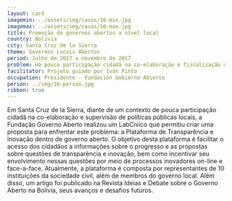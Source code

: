 ```yaml
---
layout: card
imagemin: ../assets/img/casos/16-min.jpg
imagemax: ../assets/img/casos/16-max.jpg
title: Promoção de governos abertos a nível local
country: Bolivia
city: Santa Cruz de la Sierra
theme: Governos Locais Abertos
period: Julho de 2017 a novembro de 2017
problem: Há pouca participação cidadã na co-elaboração e fiscalização de políticas públicas em nível local (Santa Cruz)
facilitator: Projeto guiado por Iván Pinto
occupation: Presidente - Fundación Gobierno Abierto
person: ../img/16-person.jpg
ribbon: true
---
```


Em Santa Cruz de la Sierra, diante de um contexto de pouca participação cidadã na co-elaboração e supervisão de políticas públicas locais, a Fundação Governo Aberto realizou um LabCivico que permitiu criar uma proposta para enfrentar este problema: a Plataforma de Transparência e Inovação dentro de governo aberto. O objetivo desta plataforma é facilitar o acesso dos cidadãos a informações sobre o progresso e as propostas sobre questões de transparência e inovação, bem como incentivar seu envolvimento nessas questões por meio de processos inovadores on-line e face-a-face. Atualmente, a plataforma é composta por representantes de 10 instituições da sociedade civil, além de membros do governo local. Além disso, um artigo foi publicado na Revista Ideias e Debate sobre o Governo Aberto na Bolívia, seus avanços e desafios futuros.                        
